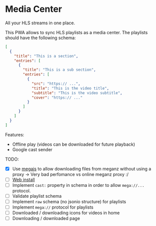 # Media Center

All your HLS streams in one place.

This PWA allows to sync HLS playlists as a media center. The playlists should have the following schema:

```json
[
  {
    "title": "This is a section",
    "entries": [
      {
        "title": "This is a sub section",
        "entries": [
          {
            "src": "https:// ...",
            "title": "This is the video title",
            "subtitle": "This is the video subtitle",
            "cover": "https:// ..."
          }
        ]
      }
    ]
  }
]
```

Features:

 - Offline play (videos can be downloaded for future playback)
 - Google cast sender

TODO:

 - [x] Use [megajs](https://www.npmjs.com/package/megajs) to allow downloading files from meganz without using a proxy -> Very bad perfomance vs online meganz proxy :/
 - [ ] [Web install](https://web.dev/learn/pwa/installation)
 - [ ] Implement `cast:` property in schema in order to allow `mega://...` protocol.
 - [ ] Validate playlist schema
 - [ ] Implement `raw` schema (no jsonio structure) for playlists
 - [ ] Implement `mega://` protocol for playlists
 - [ ] Downloaded / downloading icons for videos in home
 - [ ] Downloading / downloaded page
